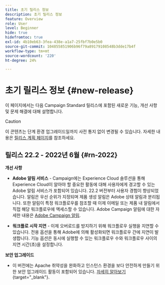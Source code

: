 ```yaml
---
title: 초기 릴리스 정보
description: 초기 릴리스 정보
feature: Overview
role: User
level: Beginner
hide: true
hidefromtoc: true
exl-id: 4b10eb63-3fea-438e-a1a7-25fbf7b0e5b0
source-git-commit: 104855851906b96f79a89179108548b3dde17b4f
workflow-type: tm+mt
source-wordcount: '220'
ht-degree: 24%

---
```


# 초기 릴리스 정보 {#new-release}

이 페이지에서는 다음 Campaign Standard 릴리스에 포함된 새로운 기능, 개선 사항 및 문제 해결에 대해 설명합니다.

>[!CAUTION]
>
> 이 콘텐츠는 단계 환경 업그레이드일까지 사전 통지 없이 변경될 수 있습니다. 자세한 내용은 [릴리스 계획 페이지](../../rn/using/release-planning.md)를 참조하세요.

## 릴리스 22.2 - 2022년 6월 {#rn-2022}

**개선 사항**

* **Adobe 알림 서비스** - Campaign에는 Experience Cloud 솔루션을 통해 Experience Cloud이 알아야 할 중요한 활동에 대해 사용자에게 경고할 수 있는 Adobe 알림 서비스가 포함되어 있습니다. 22.2 버전부터 사용자 경험이 향상되었습니다. 알림은 우선 순위가 지정되며 제품 생성 알림은 Adobe 상태 알림과 분리됩니다. 또한 알림이 특정 워크플로우를 참조할 때 이제 이메일 또는 제품 내 알림에서 직접 해당 워크플로우에 액세스할 수 있습니다.  Adobe Campaign 알림에 대한 자세한 내용은 [Adobe Campaign 알림](../../administration/using/sending-internal-notifications.md).

* **워크플로 시작 지연** - 이제 오버로드를 방지하기 위해 워크플로우 실행을 지연할 수 있습니다. 전용 옵션을 통해 Adobe에 의해 활성화되면 워크플로우 간에 지연이 발생합니다. 기능 옵션은 동시에 실행할 수 있는 워크플로우 수와 워크플로우 사이의 지연 시간(초)을 설정합니다.


**보안 업그레이드**

* 이 버전에는 Apache 취약성을 완화하고 인스턴스 환경을 보다 안전하게 만들기 위한 보안 업그레이드 활동이 포함되어 있습니다. [자세히 알아보기](https://experienceleague.adobe.com/docs/campaign-classic/using/technotes/technote-migration/acc-apache-upgrade.html){target=&quot;_blank&quot;}.

